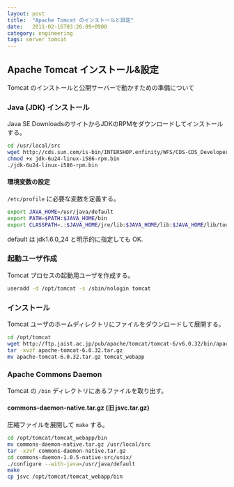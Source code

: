 ```yaml
---
layout: post
title:  "Apache Tomcat のインストールと設定"
date:   2011-02-16T03:26:09+0900
category: engineering
tags: server tomcat
---
```


## Apache Tomcat インストール&設定

Tomcat のインストールと公開サーバーで動かすための準備について

### Java (JDK) インストール

Java SE DownloadsのサイトからJDKのRPMをダウンロードしてインストールする。

```sh
cd /usr/local/src
wget http://cds.sun.com/is-bin/INTERSHOP.enfinity/WFS/CDS-CDS_Developer-Site/en_US/-/USD/VerifyItem-Start/jdk-6u24-linux-i586-rpm.bin?BundledLineItemUUID=5aOJ_hCunKwAAAEuhUVZCyxN&OrderID=C5iJ_hCuq2IAAAEubkVZCyxN&ProductID=xpeJ_hCwsEQAAAEtAMoADqmS&FileName=/jdk-6u24-linux-i586-rpm.bin
chmod +x jdk-6u24-linux-i586-rpm.bin
./jdk-6u24-linux-i586-rpm.bin
```

#### 環境変数の設定

`/etc/profile` に必要な変数を定義する。

```sh
export JAVA_HOME=/usr/java/default
export PATH=$PATH:$JAVA_HOME/bin
export CLASSPATH=.:$JAVA_HOME/jre/lib:$JAVA_HOME/lib:$JAVA_HOME/lib/tools.jar
```

default は jdk1.6.0_24 と明示的に指定しても OK.

### 起動ユーザ作成

Tomcat プロセスの起動用ユーザを作成する。

```sh
useradd -d /opt/tomcat -s /sbin/nologin tomcat
```

### インストール

Tomcat ユーザのホームディレクトリにファイルをダウンロードして展開する。

```sh
cd /opt/tomcat
wget http://ftp.jaist.ac.jp/pub/apache/tomcat/tomcat-6/v6.0.32/bin/apache-tomcat-6.0.32.tar.gz
tar -xvzf apache-tomcat-6.0.32.tar.gz
mv apache-tomcat-6.0.32.tar.gz tomcat_webapp
```

### Apache Commons Daemon

Tomcat の `/bin` ディレクトリにあるファイルを取り出す。

#### commons-daemon-native.tar.gz (旧 jsvc.tar.gz)

圧縮ファイルを展開して `make` する。

```sh
cd /opt/tomcat/tomcat_webapp/bin
mv commons-daemon-native.tar.gz /usr/local/src
tar -xzvf commons-daemon-native.tar.gz
cd commons-daemon-1.0.5-native-src/unix/
./configure --with-java=/usr/java/default
make
cp jsvc /opt/tomcat/tomcat_webapp/bin
```
